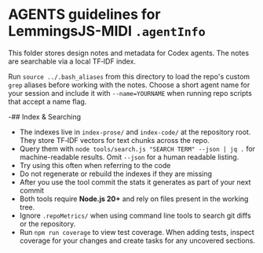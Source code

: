 # AGENTS guidelines for LemmingsJS-MIDI `.agentInfo`

This folder stores design notes and metadata for Codex agents. The notes are searchable via a local TF‑IDF index.

Run `source ../.bash_aliases` from this directory to load the repo's custom
`grep` aliases before working with the notes.
Choose a short agent name for your session and include it with `--name=YOURNAME`
when running repo scripts that accept a name flag.

-## Index & Searching
- The indexes live in `index-prose/` and `index-code/` at the repository root. They store TF‑IDF vectors for text chunks across the repo.
- Query them with `node tools/search.js "SEARCH TERM" --json | jq .` for machine-readable results. Omit `--json` for a human readable listing.
- Try using this often when referring to the code
- Do not regenerate or rebuild the indexes if they are missing
- After you use the tool commit the stats it generates as part of your next commit
 - Both tools require **Node.js 20+** and rely on files present in the working tree.
 - Ignore `.repoMetrics/` when using command line tools to search git diffs or the repository.
- Run `npm run coverage` to view test coverage. When adding tests, inspect coverage for your changes and create tasks for any uncovered sections.

